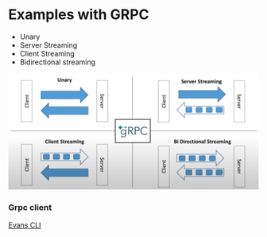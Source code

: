 # Examples with GRPC

* Unary
* Server Streaming
* Client Streaming
* Bidirectional streaming

![grpc](grpc.png)

### Grpc client
[Evans CLI](https://github.com/ktr0731/evans)